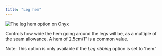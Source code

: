 ```yaml
---
title: "Leg hem"
---
```


![The leg hem option on Onyx](leghem.svg)

Controls how wide the hem going around the legs will be, as a multiple of the seam allowance. A hem of 2.5cm/1" is a common value.

Note: This option is only available if the _Leg ribbing_ option is set to 'hem.'
